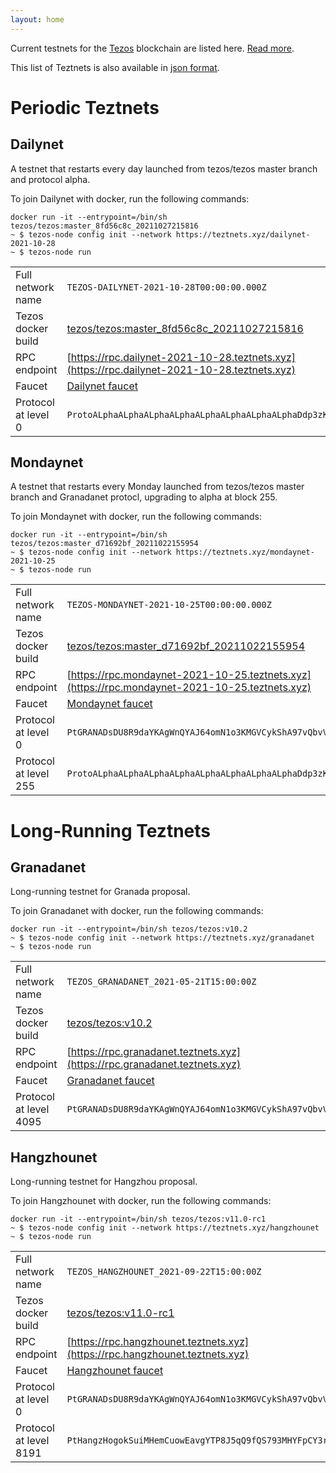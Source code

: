 ```yaml
---
layout: home
---
```


Current testnets for the [Tezos](https://tezos.com) blockchain are listed here. [Read more](about/).

This list of Teztnets is also available in [json format](https://teztnets.xyz/teztnets.json).

# Periodic Teztnets


## Dailynet
A testnet that restarts every day launched from tezos/tezos master branch and protocol alpha.

To join Dailynet with docker, run the following commands:

```
docker run -it --entrypoint=/bin/sh tezos/tezos:master_8fd56c8c_20211027215816
~ $ tezos-node config init --network https://teztnets.xyz/dailynet-2021-10-28
~ $ tezos-node run
```

| | |
|-------|---------------------|
| Full network name | `TEZOS-DAILYNET-2021-10-28T00:00:00.000Z` |
| Tezos docker build | [tezos/tezos:master_8fd56c8c_20211027215816](https://hub.docker.com/r/tezos/tezos/tags?page=1&ordering=last_updated&name=master_8fd56c8c_20211027215816) |
| RPC endpoint | [https://rpc.dailynet-2021-10-28.teztnets.xyz](https://rpc.dailynet-2021-10-28.teztnets.xyz) |
| Faucet | [Dailynet faucet](https://faucet.dailynet-2021-10-28.teztnets.xyz) |
| Protocol at level 0 |  `ProtoALphaALphaALphaALphaALphaALphaALphaALphaDdp3zK` |


## Mondaynet
A testnet that restarts every Monday launched from tezos/tezos master branch and Granadanet protocl, upgrading to alpha at block 255.

To join Mondaynet with docker, run the following commands:

```
docker run -it --entrypoint=/bin/sh tezos/tezos:master_d71692bf_20211022155954
~ $ tezos-node config init --network https://teztnets.xyz/mondaynet-2021-10-25
~ $ tezos-node run
```

| | |
|-------|---------------------|
| Full network name | `TEZOS-MONDAYNET-2021-10-25T00:00:00.000Z` |
| Tezos docker build | [tezos/tezos:master_d71692bf_20211022155954](https://hub.docker.com/r/tezos/tezos/tags?page=1&ordering=last_updated&name=master_d71692bf_20211022155954) |
| RPC endpoint | [https://rpc.mondaynet-2021-10-25.teztnets.xyz](https://rpc.mondaynet-2021-10-25.teztnets.xyz) |
| Faucet | [Mondaynet faucet](https://faucet.mondaynet-2021-10-25.teztnets.xyz) |
| Protocol at level 0 |  `PtGRANADsDU8R9daYKAgWnQYAJ64omN1o3KMGVCykShA97vQbvV` |
| Protocol at level 255 |  `ProtoALphaALphaALphaALphaALphaALphaALphaALphaDdp3zK` |



# Long-Running Teztnets


## Granadanet
Long-running testnet for Granada proposal.

To join Granadanet with docker, run the following commands:

```
docker run -it --entrypoint=/bin/sh tezos/tezos:v10.2
~ $ tezos-node config init --network https://teztnets.xyz/granadanet
~ $ tezos-node run
```

| | |
|-------|---------------------|
| Full network name | `TEZOS_GRANADANET_2021-05-21T15:00:00Z` |
| Tezos docker build | [tezos/tezos:v10.2](https://hub.docker.com/r/tezos/tezos/tags?page=1&ordering=last_updated&name=v10.2) |
| RPC endpoint | [https://rpc.granadanet.teztnets.xyz](https://rpc.granadanet.teztnets.xyz) |
| Faucet | [Granadanet faucet](https://faucet.tzalpha.net) |
| Protocol at level 4095 |  `PtGRANADsDU8R9daYKAgWnQYAJ64omN1o3KMGVCykShA97vQbvV` |


## Hangzhounet
Long-running testnet for Hangzhou proposal.

To join Hangzhounet with docker, run the following commands:

```
docker run -it --entrypoint=/bin/sh tezos/tezos:v11.0-rc1
~ $ tezos-node config init --network https://teztnets.xyz/hangzhounet
~ $ tezos-node run
```

| | |
|-------|---------------------|
| Full network name | `TEZOS_HANGZHOUNET_2021-09-22T15:00:00Z` |
| Tezos docker build | [tezos/tezos:v11.0-rc1](https://hub.docker.com/r/tezos/tezos/tags?page=1&ordering=last_updated&name=v11.0-rc1) |
| RPC endpoint | [https://rpc.hangzhounet.teztnets.xyz](https://rpc.hangzhounet.teztnets.xyz) |
| Faucet | [Hangzhounet faucet](https://faucet.hangzhounet.teztnets.xyz) |
| Protocol at level 0 |  `PtGRANADsDU8R9daYKAgWnQYAJ64omN1o3KMGVCykShA97vQbvV` |
| Protocol at level 8191 |  `PtHangzHogokSuiMHemCuowEavgYTP8J5qQ9fQS793MHYFpCY3r` |




